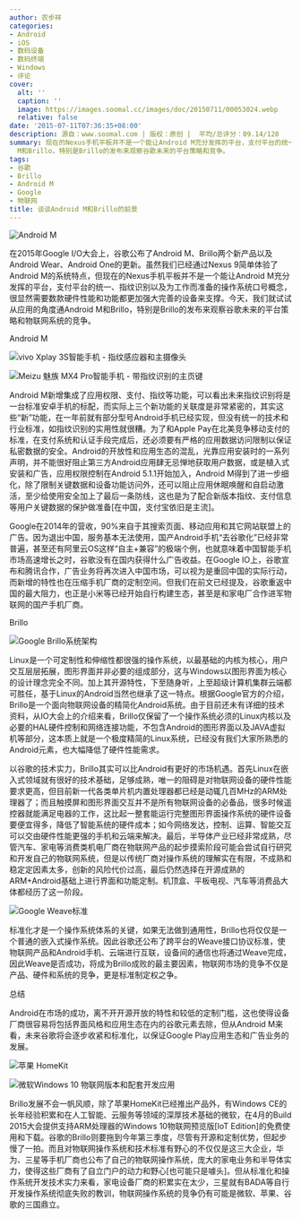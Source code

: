 ```yaml
---
author: 农步祥
categories:
- Android
- iOS
- 数码设备
- 数码终端
- Windows
- 评论
cover:
  alt: ''
  caption: ''
  image: https://images.soomal.cc/images/doc/20150711/00053024.webp
  relative: false
date: '2015-07-11T07:36:35+08:00'
description: 源自：www.soomal.com | 版权：原创 |  平均/总评分：09.14/128
summary: 现在的Nexus手机平板并不是一个能让Android M充分发挥的平台，支付平台的统一、指纹识别以及为工作而准备的操作系统口号概念，很显然需要数款硬件性能和功能都更加强大完善的设备来支撑。今天，我们就试试从应用的角度通Android
  M和Brillo，特别是Brillo的发布来观察谷歌未来的平台策略和竞争。
tags:
- 谷歌
- Brillo
- Android M
- Google
- 物联网
title: 谈谈Android M和Brillo的前景
---
```


![Android M](https://images.soomal.cc/images/doc/20150711/00053021.webp)



在2015年Google I/O大会上，谷歌公布了Android M、Brillo两个新产品以及Android Wear、Android One的更新。虽然我们已经通过Nexus 9简单体验了Android M的系统特点，但现在的Nexus手机平板并不是一个能让Android M充分发挥的平台，支付平台的统一、指纹识别以及为工作而准备的操作系统口号概念，很显然需要数款硬件性能和功能都更加强大完善的设备来支撑。今天，我们就试试从应用的角度通Android M和Brillo，特别是Brillo的发布来观察谷歌未来的平台策略和物联网系统的竞争。



Android M



![vivo Xplay 3S智能手机 - 指纹感应器和主摄像头](https://images.soomal.cc/images/doc/20140121/00039808_01.webp)



![Meizu 魅族 MX4 Pro智能手机 - 带指纹识别的主页键](https://images.soomal.cc/images/doc/20141126/00047625_01.webp)



Android M新增集成了应用权限、支付、指纹等功能，可以看出未来指纹识别将是一台标准安卓手机的标配，而实际上三个新功能的关联度是非常紧密的，其实这些“新”功能，在一年前就有部分型号Android手机已经实现，但没有统一的技术和行业标准，如指纹识别的实用性就很糟。为了和Apple Pay在北美竞争移动支付的标准，在支付系统和认证手段完成后，还必须要有严格的应用数据访问限制以保证私密数据的安全。Android的开放性和应用生态的混乱，光靠应用安装时的一系列声明，并不能很好阻止第三方Android应用肆无忌惮地获取用户数据，或是植入式安装和广告，应用权限控制在Android 5.1.1开始加入，Android M得到了进一步细化，除了限制关键数据和设备功能访问外，还可以阻止应用休眠唤醒和自启动激活，至少给使用安全加上了最后一条防线，这也是为了配合新版本指纹、支付信息等用户关键数据的保护做准备[在中国，支付宝依旧是主流]。



Google在2014年的营收，90%来自于其搜索页面、移动应用和其它网站联盟上的广告。因为退出中国，服务基本无法使用，国产Android手机“去谷歌化”已经非常普遍，甚至还有阿里云OS这样“自主+兼容”的极端个例，也就意味着中国智能手机市场高速增长之时，谷歌没有在国内获得什么广告收益。在Google IO上，谷歌宣布和腾讯合作，广告业务将再次进入中国市场，可以视为是重回中国的实际行动，而新增的特性也在压缩手机厂商的定制空间。但我们在前文已经提及，谷歌重返中国的最大阻力，也正是小米等已经开始自行构建生态，甚至是和家电厂合作进军物联网的国产手机厂商。



Brillo



![Google Brillo系统架构](https://images.soomal.cc/images/doc/20150711/00053019.webp)



Linux是一个可定制性和伸缩性都很强的操作系统，以最基础的内核为核心，用户交互层层拓展，图形界面并非必要的组成部分，这与Windows以图形界面为核心的设计理念完全不同。加上其开源特性，下至随身听，上至超级计算机集群云端都可胜任，基于Linux的Android当然也继承了这一特点。根据Google官方的介绍，Brillo是一个面向物联网设备的精简化Android系统。由于目前还未有详细的技术资料，从IO大会上的介绍来看，Brillo仅保留了一个操作系统必须的Linux内核以及必要的HAL硬件控制和网络连接功能，不包含Android的图形界面以及JAVA虚拟机等部分，这本质上就是一个极度精简的Linux系统，已经没有我们大家所熟悉的Android元素，也大幅降低了硬件性能需求。



以谷歌的技术实力，Brillo其实可以比Android有更好的市场机遇。首先Linux在嵌入式领域就有很好的技术基础，足够成熟，唯一的阻碍是对物联网设备的硬件性能要求更高，但目前新一代各类单片机内置处理器都已经是动辄几百MHz的ARM处理器了；而且触摸屏和图形界面交互并不是所有物联网设备的必备品，很多时候遥控器就能满足电器的工作，这比起一整套能运行完整图形界面操作系统的硬件设备要便宜得多，降低了智能系统的硬件成本；如今网络发达，控制、运算、智能交互可以交由硬件性能更强的手机和云端来解决。最后，半导体产业已经非常成熟，尽管汽车、家电等消费类机电厂商在物联网产品的起步摸索阶段可能会尝试自行研究和开发自己的物联网系统，但是以传统厂商对操作系统的理解实在有限，不成熟和稳定定因素太多，创新的风险代价过高，最后仍然选择在开源成熟的ARM+Android基础上进行界面和功能定制。机顶盒、平板电视、汽车等消费品大体都经历了这一阶段。



![Google Weave标准](https://images.soomal.cc/images/doc/20150711/00053020.webp)



标准化才是一个操作系统体系的关键，如果无法做到通用性，Brillo也将仅仅是一个普通的嵌入式操作系统。因此谷歌还公布了跨平台的Weave接口协议标准，使物联网产品和Android手机、云端进行互联，设备间的通信也将通过Weave完成，因此Weave是否成功，将成为Brillo成败的最主要因素，物联网市场的竞争不仅是产品、硬件和系统的竞争，更是标准制定权之争。



总结



Android在市场的成功，离不开开源开放的特性和较低的定制门槛，这也使得设备厂商很容易将包括界面风格和应用生态在内的谷歌元素去除，但从Android M来看，未来谷歌将会逐步收紧和标准化，以保证Google Play应用生态和广告业务的发展。



![苹果 HomeKit](https://images.soomal.cc/images/doc/20150711/00053022_01.webp)



![微软Windows 10 物联网版本和配套开发应用](https://images.soomal.cc/images/doc/20150711/00053023_01.webp)



Brillo发展不会一帆风顺，除了苹果HomeKit已经推出产品外，有Windows CE的长年经验积累和在人工智能、云服务等领域的深厚技术基础的微软，在4月的Build 2015大会提供支持ARM处理器的Windows 10物联网预览版[IoT Edition]的免费使用和下载。谷歌的Brillo则要拖到今年第三季度，尽管有开源和定制优势，但起步慢了一拍。而且对物联网操作系统和技术标准有野心的不仅仅是这三大企业，华为、三星等手机厂商也公布了自己的物联网操作系统，庞大的家电业务和半导体实力，使得这些厂商有了自立门户的动力和野心[也可能只是噱头]。但从标准化和操作系统开发技术实力来看，家电设备厂商的积累实在太少，三星就有BADA等自行开发操作系统彻底失败的教训，物联网操作系统的竞争仍有可能是微软、苹果、谷歌的三国鼎立。